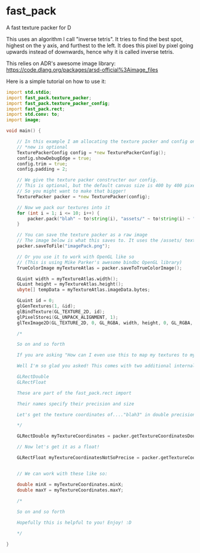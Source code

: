 # fast_pack
 A fast texture packer for D

This uses an algorithm I call "inverse tetris". It tries to find the best spot, highest on the y axis, and furthest to the left. It does this pixel by pixel going upwards instead of downwards, hence why it is called inverse tetris.

This relies on ADR's awesome image library: https://code.dlang.org/packages/arsd-official%3Aimage_files

Here is a simple tutorial on how to use it:

```d
import std.stdio;
import fast_pack.texture_packer;
import fast_pack.texture_packer_config;
import fast_pack.rect;
import std.conv: to;
import image;

void main() {

    // In this example I am allocating the texture packer and config onto the heap to clear out the stack
    // *new is optional
    TexturePackerConfig config = *new TexturePackerConfig();
    config.showDebugEdge = true;
    config.trim = true;
    config.padding = 2;

    // We give the texture packer constructer our config.
    // This is optional, but the default canvas size is 400 by 400 pixels.
    // So you might want to make that bigger!
	TexturePacker packer = *new TexturePacker(config);

    // Now we pack our textures into it
    for (int i = 1; i <= 10; i++) {
        packer.pack("blah" ~ to!string(i), "assets/" ~ to!string(i) ~ ".png");
    }

    // You can save the texture packer as a raw image
    // The image below is what this saves to. It uses the /assets/ textures.
    packer.saveToFile("imagePack.png");

    // Or you use it to work with OpenGL like so
    // (This is using Mike Parker's awesome bindbc OpenGL library)
    TrueColorImage myTextureAtlas = packer.saveToTrueColorImage();

    GLuint width = myTextureAtlas.width();
    GLuint height = myTextureAtlas.height();
    ubyte[] tempData = myTextureAtlas.imageData.bytes;

    GLuint id = 0;
    glGenTextures(1, &id);
    glBindTexture(GL_TEXTURE_2D, id);
    glPixelStorei(GL_UNPACK_ALIGNMENT, 1);
    glTexImage2D(GL_TEXTURE_2D, 0, GL_RGBA, width, height, 0, GL_RGBA, GL_UNSIGNED_BYTE, tempData.ptr);

    /*

    So on and so forth

    If you are asking "How can I even use this to map my textures to my vertices??"

    Well I'm so glad you asked! This comes with two additional internal types:

    GLRectDouble
    GLRectFloat

    These are part of the fast_pack.rect import

    Their names specify their precision and size

    Let's get the texture coordinates of...."blah3" in double precision!

    */

    GLRectDouble myTextureCoordinates = packer.getTextureCoordinatesDouble("blah3");

    // Now let's get it as a float!

    GLRectFloat myTextureCoordinatesNotSoPrecise = packer.getTextureCoordinatesFloat("blah3");


    // We can work with these like so:

    double minX = myTextureCoordinates.minX;
    double maxY = myTextureCoordinates.maxY;

    /*
    
    So on and so forth

    Hopefully this is helpful to you! Enjoy! :D

    */

}
```